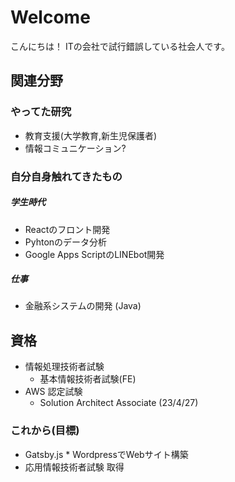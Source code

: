 # Welcome
こんにちは！
ITの会社で試行錯誤している社会人です。

## 関連分野
### やってた研究
- 教育支援(大学教育,新生児保護者)
- 情報コミュニケーション?

### 自分自身触れてきたもの
##### 学生時代
- Reactのフロント開発
- Pyhtonのデータ分析
- Google Apps ScriptのLINEbot開発

##### 仕事
- 金融系システムの開発 (Java)

## 資格
- 情報処理技術者試験
  - 基本情報技術者試験(FE)
- AWS 認定試験
  -  Solution Architect Associate (23/4/27)

### これから(目標)
- Gatsby.js * WordpressでWebサイト構築
- 応用情報技術者試験 取得
